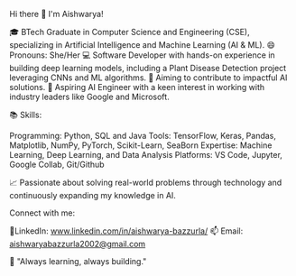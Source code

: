 Hi there 👋 I'm Aishwarya!

🎓 BTech Graduate in Computer Science and Engineering (CSE), specializing in Artificial Intelligence and Machine Learning (AI & ML).
😄 Pronouns: She/Her
💻 Software Developer with hands-on experience in building deep learning models, including a Plant Disease Detection project leveraging CNNs and ML algorithms.
🚀 Aiming to contribute to impactful AI solutions.
🌟 Aspiring AI Engineer with a keen interest in working with industry leaders like Google and Microsoft.

📚 Skills:

Programming: Python, SQL and Java
Tools: TensorFlow, Keras, Pandas, Matplotlib, NumPy, PyTorch, Scikit-Learn, SeaBorn
Expertise: Machine Learning, Deep Learning, and Data Analysis
Platforms: VS Code, Jupyter, Google Collab, Git/Github

📈 Passionate about solving real-world problems through technology and continuously expanding my knowledge in AI.

 Connect with me:

🔗LinkedIn: www.linkedin.com/in/aishwarya-bazzurla/
📫 Email: aishwaryabazzurla2002@gmail.com

🌱 "Always learning, always building."
